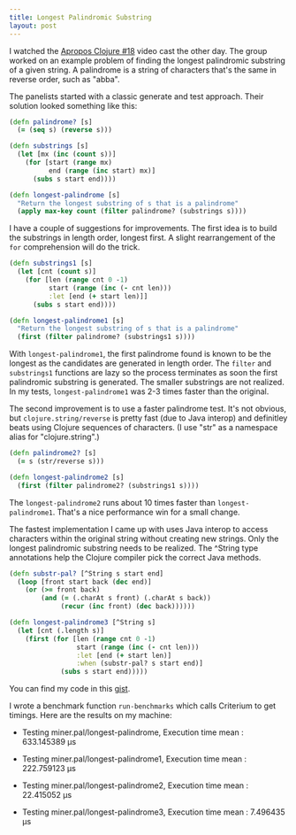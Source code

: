 ```yaml
---
title: Longest Palindromic Substring
layout: post
--- 
```


I watched the [Apropos Clojure #18][1] video cast the other day.  The group worked on an
example problem of finding the longest palindromic substring of a given string.  A palindrome
is a string of characters that's the same in reverse order, such as "abba".

[1]: https://www.youtube.com/watch?v=elF9BPa0Np4

The panelists started with a classic generate and test approach.  Their solution looked
something like this:

```clojure
(defn palindrome? [s]
  (= (seq s) (reverse s)))

(defn substrings [s]
  (let [mx (inc (count s))]
    (for [start (range mx)
          end (range (inc start) mx)]
      (subs s start end))))

(defn longest-palindrome [s]
  "Return the longest substring of s that is a palindrome"
  (apply max-key count (filter palindrome? (substrings s))))
```

I have a couple of suggestions for improvements.  The first idea is to build the
substrings in length order, longest first.  A slight rearrangement of the `for`
comprehension will do the trick.

```clojure
(defn substrings1 [s]
  (let [cnt (count s)]
    (for [len (range cnt 0 -1)
          start (range (inc (- cnt len)))
          :let [end (+ start len)]]
      (subs s start end))))

(defn longest-palindrome1 [s]
  "Return the longest substring of s that is a palindrome"
  (first (filter palindrome? (substrings1 s))))
```

With `longest-palindrome1`, the first palindrome found is known to be the longest as the
candidates are generated in length order.  The `filter` and `substrings1` functions are lazy
so the process terminates as soon the first palindromic substring is generated.  The smaller
substrings are not realized.  In my tests, `longest-palindrome1` was 2-3 times faster than
the original.

The second improvement is to use a faster palindrome test.  It's not obvious, but
`clojure.string/reverse` is pretty fast (due to Java interop) and definitley beats using
Clojure sequences of characters.  (I use "str" as a namespace alias for "clojure.string".)

```clojure
(defn palindrome2? [s]
  (= s (str/reverse s)))

(defn longest-palindrome2 [s]
  (first (filter palindrome2? (substrings1 s))))
```

The `longest-palindrome2` runs about 10 times faster than `longest-palindrome1`.  That's a
nice performance win for a small change.

The fastest implementation I came up with uses Java interop to access characters within the
original string without creating new strings.  Only the longest palindromic substring
needs to be realized.  The ^String type annotations help the Clojure compiler pick the
correct Java methods.

```clojure
(defn substr-pal? [^String s start end]
  (loop [front start back (dec end)]
    (or (>= front back)
        (and (= (.charAt s front) (.charAt s back))
             (recur (inc front) (dec back))))))

(defn longest-palindrome3 [^String s]
  (let [cnt (.length s)]
    (first (for [len (range cnt 0 -1)
                 start (range (inc (- cnt len)))
                 :let [end (+ start len)]
                 :when (substr-pal? s start end)]
             (subs s start end)))))
```

You can find my code in this [gist][2].  

[2]: https://gist.github.com/miner/0c8ccad10cb8018ab6e49e3de2825d54

I wrote a benchmark function `run-benchmarks` which calls Criterium to get timings.  Here
are the results on my machine:

* Testing miner.pal/longest-palindrome, Execution time mean : 633.145389 µs

* Testing miner.pal/longest-palindrome1, Execution time mean : 222.759123 µs

* Testing miner.pal/longest-palindrome2, Execution time mean : 22.415052 µs

* Testing miner.pal/longest-palindrome3, Execution time mean : 7.496435 µs
